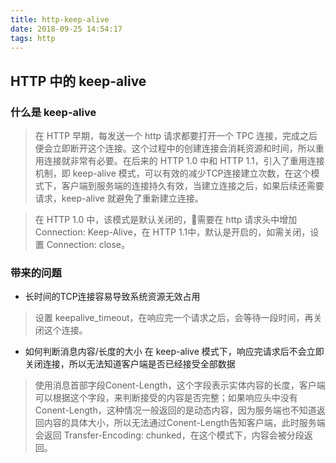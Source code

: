 ```yaml
---
title: http-keep-alive
date: 2018-09-25 14:54:17
tags: http
---
```


## HTTP 中的 keep-alive

<!-- more -->

### 什么是 keep-alive
> 在 HTTP 早期，每发送一个 http 请求都要打开一个 TPC 连接，完成之后便会立即断开这个连接。这个过程中的创建连接会消耗资源和时间，所以重用连接就非常有必要。在后来的 HTTP 1.0 中和 HTTP 1.1，引入了重用连接机制，即 keep-alive 模式，可以有效的减少TCP连接建立次数，在这个模式下，客户端到服务端的连接持久有效，当建立连接之后，如果后续还需要请求，keep-alive 就避免了重新建立连接。

> 在 HTTP 1.0 中，该模式是默认关闭的，需要在 http 请求头中增加 Connection: Keep-Alive，在 HTTP 1.1中，默认是开启的，如需关闭，设置 Connection: close。

### 带来的问题
* 长时间的TCP连接容易导致系统资源无效占用
> 设置 keepalive_timeout，在响应完一个请求之后，会等待一段时间，再关闭这个连接。

* 如何判断消息内容/长度的大小
在 keep-alive 模式下，响应完请求后不会立即关闭连接，所以无法知道客户端是否已经接受全部数据

> 使用消息首部字段Conent-Length，这个字段表示实体内容的长度，客户端可以根据这个字段，来判断接受的内容是否完整；如果响应头中没有Conent-Length，这种情况一般返回的是动态内容，因为服务端也不知道返回内容的具体大小，所以无法通过Conent-Length告知客户端，此时服务端会返回 Transfer-Encoding: chunked，在这个模式下，内容会被分段返回。

